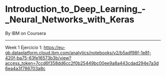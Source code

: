 # Introduction_to_Deep_Learning_-_Neural_Networks_with_Keras

By IBM on Coursera

--------------------------------------------------------------------------------------------------------------------------------------------------------

Week 1 Ejercicio 1: https://eu-gb.dataplatform.cloud.ibm.com/analytics/notebooks/v2/b5adf98f-1e8f-420f-ba75-63fe16573b3b/view?access_token=7ccd6f358dd6cc2f0b25449bc00ee9a8a443cdad294e7a3d6ea4a3f786703a8c

